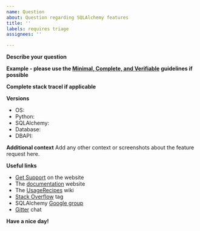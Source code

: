 ```yaml
---
name: Question
about: Question regarding SQLAlchemy features
title: ''
labels: requires triage
assignees: ''

---
```


**Describe your question**

**Example - please use the [Minimal, Complete, and Verifiable](http://stackoverflow.com/help/mcve) guidelines if possible**

**Complete stack tracel if applicable**

**Versions**
 - OS:
 - Python:
 - SQLAlchemy:
 - Database:
 - DBAPI:

**Additional context**
Add any other context or screenshots about the feature request here.

**Useful links**
- [Get Support](https://www.sqlalchemy.org/support.html) on the website
- The [documentation](https://docs.sqlalchemy.org/en/latest/) website
- The [UsageRecipes](https://github.com/sqlalchemy/sqlalchemy/wiki/UsageRecipes) wiki
- [Stack Overflow](https://stackoverflow.com/questions/tagged/sqlalchemy) tag
- SQLAlchemy [Google group](http://groups.google.com/group/sqlalchemy)
- [Gitter](https://gitter.im/sqlalchemy/community) chat

**Have a nice day!**

